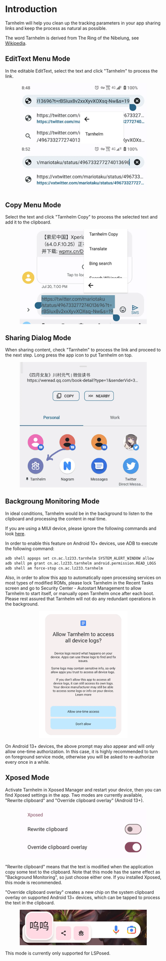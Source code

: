 # Introduction

Tarnhelm will help you clean up the tracking parameters in your app sharing links and keep the process as natural as possible.

The word Tarnhelm is derived from The Ring of the Nibelung, see [Wikipedia](https://en.wikipedia.org/wiki/Tarnhelm).

## EditText Menu Mode

In the editable EditText, select the text and click "Tarnhelm" to process the link.

<p style="text-align: center;">
<img src="../img/introduction-1.webp" style="zoom: 40%;" />
<img src="../img/introduction-2.webp" style="zoom: 40%;" />
</p>

## Copy Menu Mode

Select the text and click "Tarnhelm Copy" to process the selected text and add it to the clipboard.

<p style="text-align: center;">
<img src="../img/introduction-3.webp" style="zoom: 40%;" />
</p>


## Sharing Dialog Mode

When sharing content, check "Tarnhelm" to process the link and proceed to the next step. Long press the app icon to put Tarnhelm on top.

<p style="text-align: center;">
<img src="../img/introduction-4.webp" style="zoom: 40%;" />
</p>

## Backgroung Monitoring Mode

In ideal conditions, Tarnhelm would be in the background to listen to the clipboard and processing the content in real time.

If you are using a MIUI device, please ignore the following commands and look [here](./introduction-miui.html).

In order to enable this feature on Android 10+ devices, use ADB to execute the following command:

```shell
adb shell appops set cn.ac.lz233.tarnhelm SYSTEM_ALERT_WINDOW allow
adb shell pm grant cn.ac.lz233.tarnhelm android.permission.READ_LOGS
adb shell am force-stop cn.ac.lz233.tarnhelm
```

Also, in order to allow this app to automatically open processing services on most types of modified ROMs, please lock Tarnhelm in the Recent Tasks screen and go to Security Center - Autostart Management to allow Tarnhelm to start itself, or manually open Tarnhelm once after each boot. Please rest assured that Tarnhelm will not do any redundant operations in the background.

<p style="text-align: center;">
<img src="../img/introduction-5.webp" style="zoom: 40%;" />
</p>
On Android 13+ devices, the above prompt may also appear and will only allow one-time authorization. In this case, it is highly recommended to turn on foreground service mode, otherwise you will be asked to re-authorize every once in a while.

## Xposed Mode

Activate Tarnhelm in Xposed Manager and restart your device, then you can find Xposed settings in the app. Two modes are currently available, "Rewrite clipboard" and "Override clipboard overlay" (Android 13+).

<p style="text-align: center;">
<img src="../img/introduction-6.webp" style="zoom: 40%;" />
</p>
"Rewrite clipboard" means that the text is modified when the application copy some text to the clipboard. Note that this mode has the same effect as "Background Monitoring", so just choose either one. If you installed Xposed, this mode is recommended.

"Override clipboard overlay" creates a new chip on the system clipboard overlay on supported Android 13+ devices, which can be tapped to process the text in the clipboard.

<p style="text-align: center;">
<img src="../img/introduction-7.webp" style="zoom: 40%;" />
</p>
This mode is currently only supported for LSPosed.